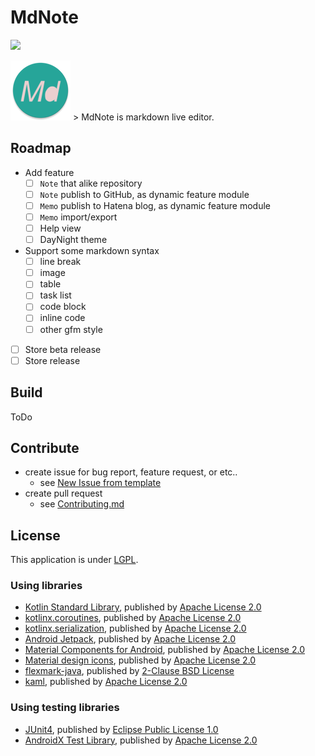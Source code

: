 # MdNote
![](https://github.com/MeilCli/MdNote/workflows/Android%20CI/badge.svg)

![](app/src/main/res/mipmap-xhdpi/ic_launcher_round.png) > MdNote is markdown live editor.

## Roadmap
- Add feature 
  - [ ] `Note` that alike repository
  - [ ] `Note` publish to GitHub, as dynamic feature module
  - [ ] `Memo` publish to Hatena blog, as dynamic feature module
  - [ ] `Memo` import/export
  - [ ] Help view
  - [ ] DayNight theme
- Support some markdown syntax
  - [ ] line break
  - [ ] image
  - [ ] table
  - [ ] task list
  - [ ] code block
  - [ ] inline code
  - [ ] other gfm style
- [ ] Store beta release
- [ ] Store release

## Build
ToDo

## Contribute
- create issue for bug report, feature request, or etc..
  - see [New Issue from template](https://github.com/MeilCli/MdNote/issues/new/choose)
- create pull request
  - see [Contributing.md](.github/CONTRIBUTING.md)

## License
This application is under [LGPL](LICENSE).

### Using libraries
- [Kotlin Standard Library](https://github.com/JetBrains/kotlin/tree/master/libraries/stdlib), published by [Apache License 2.0](https://github.com/JetBrains/kotlin/blob/master/license/LICENSE.txt)
- [kotlinx.coroutines](https://github.com/Kotlin/kotlinx.coroutines), published by [Apache License 2.0](https://github.com/Kotlin/kotlinx.coroutines/blob/master/LICENSE.txt)
- [kotlinx.serialization](https://github.com/Kotlin/kotlinx.serialization), published by [Apache License 2.0](https://github.com/Kotlin/kotlinx.serialization/blob/master/LICENSE.txt)
- [Android Jetpack](https://github.com/aosp-mirror/platform_frameworks_support), published by [Apache License 2.0](https://github.com/aosp-mirror/platform_frameworks_support/blob/androidx-master-dev/LICENSE.txt)
- [Material Components for Android](https://github.com/material-components/material-components-android), published by [Apache License 2.0](https://github.com/material-components/material-components-android/blob/master/LICENSE)
- [Material design icons](https://github.com/google/material-design-icons), published by [Apache License 2.0](https://github.com/google/material-design-icons/blob/master/LICENSE)
- [flexmark-java](https://github.com/vsch/flexmark-java), published by [2-Clause BSD License](https://github.com/vsch/flexmark-java/blob/master/LICENSE.txt)
- [kaml](https://github.com/charleskorn/kaml), published by [Apache License 2.0](https://github.com/charleskorn/kaml/blob/master/LICENSE)

### Using testing libraries
- [JUnit4](https://github.com/junit-team/junit4), published by [Eclipse Public License 1.0](https://github.com/junit-team/junit4/blob/master/LICENSE-junit.txt)
- [AndroidX Test Library](https://github.com/android/android-test), published by [Apache License 2.0](https://github.com/android/android-test/blob/master/LICENSE)
